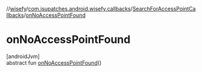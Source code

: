//[wisefy](../../../index.md)/[com.isupatches.android.wisefy.callbacks](../index.md)/[SearchForAccessPointCallbacks](index.md)/[onNoAccessPointFound](on-no-access-point-found.md)

# onNoAccessPointFound

[androidJvm]\
abstract fun [onNoAccessPointFound](on-no-access-point-found.md)()
